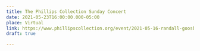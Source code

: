 ```yaml
---
title: The Phillips Collection Sunday Concert
date: 2021-05-23T16:00:00.000-05:00
place: Virtual
link: https://www.phillipscollection.org/event/2021-05-16-randall-goosby-0
draft: true

---
```

